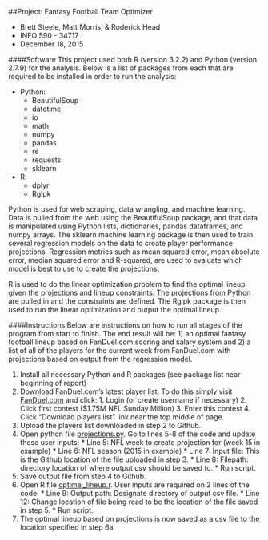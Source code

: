 ##Project: Fantasy Football Team Optimizer
- Brett Steele, Matt Morris, & Roderick Head
- INFO 590 - 34717
- December 18, 2015

####Software
This project used both R (version 3.2.2) and Python (version 2.7.9) for the analysis.  Below is a list of packages from each that are required to be installed in order to run the analysis:
- Python:
  - BeautifulSoup
  - datetime
  - io
  - math
  - numpy
  - pandas
  - re
  - requests
  - sklearn
- R:
  - dplyr
  - Rglpk

Python is used for web scraping, data wrangling, and machine learning.  Data is pulled from the web using the BeautifulSoup package, and that data is manipulated using Python lists, dictionaries, pandas dataframes, and numpy arrays.  The sklearn machine learning package is then used to train several regression models on the data to create player performance projections.  Regression metrics such as mean squared error, mean absolute error, median squared error and R-squared, are used to evaluate which model is best to use to create the projections.

R is used to do the linear optimization problem to find the optimal lineup given the projections and lineup constraints.  The projections from Python are pulled in and the constraints are defined.  The Rglpk package is then used to run the linear optimization and output the optimal lineup.

####Instructions
Below are instructions on how to run all stages of the program from start to finish.  The end result will be: 1) an optimal fantasy football lineup based on FanDuel.com scoring and salary system and 2) a list of all of the players for the current week from FanDuel.com with projections based on output from the regression model.

  1. Install all necessary Python and R packages (see package list near beginning of report)
  2. Download FanDuel.com’s latest player list.  To do this simply visit [FanDuel.com](https://www.fanduel.com) and click:
    1. Login (or create username if necessary)
    2. Click first contest ($1.75M NFL Sunday Million)
    3. Enter this contest
    4. Click “Download players list” link near the top middle of page.
  3. Upload the players list downloaded in step 2 to Github.
  4. Open python file [projections.py](https://github.com/brttstl/proj-fantasy/blob/master/1.projections/projections.py).  Go to lines 5-8 of the code and update these user inputs:
    * Line 5: NFL week to create projection for (week 15 in example)
    * Line 6: NFL season (2015 in example)
    * Line 7: Input file: This is the Github location of the file uploaded in step 3.
    * Line 8: Filepath: directory location of where output csv should be saved to.
    * Run script.
  5. Save output file from step 4 to Github.
  6. Open R file [optimal_lineup.r](https://github.com/brttstl/proj-fantasy/blob/master/2.lineup_optimization/optimal_lineup.r).  User inputs are required on 2 lines of the code:
    * Line 9: Output path: Designate directory of output csv file.
    * Line 12: Change location of file being read to be the location of the file saved in step 5.
    * Run script.
  7. The optimal lineup based on projections is now saved as a csv file to the location specified in step 6a.
